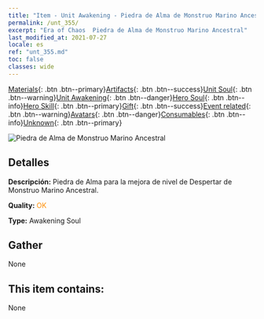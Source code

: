 ```yaml
---
title: "Item - Unit Awakening - Piedra de Alma de Monstruo Marino Ancestral"
permalink: /unt_355/
excerpt: "Era of Chaos  Piedra de Alma de Monstruo Marino Ancestral"
last_modified_at: 2021-07-27
locale: es
ref: "unt_355.md"
toc: false
classes: wide
---
```

 [Materials](/ItemsES/){: .btn .btn--primary}[Artifacts](/ItemsES/Artifacts/){: .btn .btn--success}[Unit Soul](/ItemsES/UnitSoul/){: .btn .btn--warning}[Unit Awakening](/ItemsES/UnitAwakening/){: .btn .btn--danger}[Hero Soul](/ItemsES/HeroSoul/){: .btn .btn--info}[Hero Skill](/ItemsES/HeroSkill/){: .btn .btn--primary}[Gift](/ItemsES/Gift/){: .btn .btn--success}[Event related](/ItemsES/Events/){: .btn .btn--warning}[Avatars](/ItemsES/Avatars/){: .btn .btn--danger}[Consumables](/ItemsES/Consumables/){: .btn .btn--info}[Unknown](/ItemsES/Unknown/){: .btn .btn--primary}

 ![Piedra de Alma de Monstruo Marino Ancestral](/images/u/tia_haiguai.jpg)

## Detalles
 **Descripción:** Piedra de Alma para la mejora de nivel de Despertar de Monstruo Marino Ancestral.

 **Quality:** <span style="color: #FF8C00">OK</span>

 **Type:** Awakening Soul

## Gather

  None

## This item contains:

  None

